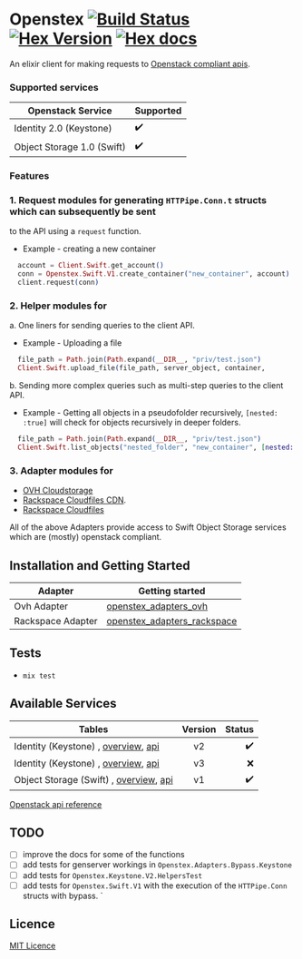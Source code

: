 # Openstex  [![Build Status](https://travis-ci.org/stephenmoloney/openstex_test.svg)](https://travis-ci.org/stephenmoloney/openstex_test) [![Hex Version](http://img.shields.io/hexpm/v/openstex.svg?style=flat)](https://hex.pm/packages/openstex) [![Hex docs](http://img.shields.io/badge/hex.pm-docs-green.svg?style=flat)](https://hexdocs.pm/openstex)

An elixir client for making requests to [Openstack compliant apis](http://developer.openstack.org/api-ref.html).

### Supported services

| Openstack Service | Supported |
|---|---|
| Identity 2.0 (Keystone) | :heavy_check_mark: |
| Object Storage 1.0 (Swift) | :heavy_check_mark: |


### Features


### 1. Request modules for generating `HTTPipe.Conn.t` structs which can subsequently be sent
to the API using a `request` function.

- Example - creating a new container

```elixir
  account = Client.Swift.get_account()
  conn = Openstex.Swift.V1.create_container("new_container", account)
  client.request(conn)
```


### 2. Helper modules for

a. One liners for sending queries to the client API.

- Example - Uploading a file

```elixir
  file_path = Path.join(Path.expand(__DIR__, "priv/test.json")
  Client.Swift.upload_file(file_path, server_object, container,
```

b. Sending more complex queries such as multi-step queries to the client API.

- Example - Getting all objects in a pseudofolder recursively, `[nested: :true]` will
check for objects recursively in deeper folders.

```elixir
  file_path = Path.join(Path.expand(__DIR__, "priv/test.json")
  Client.Swift.list_objects("nested_folder", "new_container", [nested: :true])
```


### 3. Adapter modules for

- [OVH Cloudstorage](https://www.ovh.ie/cloud/storage/)
- [Rackspace Cloudfiles CDN](https://www.rackspace.com/cloud/cdn-content-delivery-network).
- [Rackspace Cloudfiles](https://www.rackspace.com/cloud/files)


All of the above Adapters provide access to Swift Object Storage services which are (mostly) openstack compliant.



## Installation and Getting Started

| Adapter | Getting started |
|---|---|
| Ovh Adapter | [openstex_adapters_ovh](https://github.com/stephenmoloney/openstex_adapters_ovh) |
| Rackspace Adapter | [openstex_adapters_rackspace](https://github.com/stephenmoloney/openstex_adapters_rackspace) |


## Tests

- `mix test`


## Available Services

| Tables        | Version           | Status  |
| ------------- |:-------------:| -----:|
| Identity (Keystone) , [overview](https://wiki.openstack.org/wiki/keystone), [api](http://developer.openstack.org/api-ref-identity-v2.html)     | v2   | :heavy_check_mark:  |
| Identity (Keystone) , [overview](https://wiki.openstack.org/wiki/keystone), [api](http://developer.openstack.org/api-ref-identity-v3.html)     | v3   | :x: |
| Object Storage (Swift) , [overview](https://wiki.openstack.org/wiki/swift), [api](http://developer.openstack.org/api-ref-objectstorage-v1.html)     | v1   | :heavy_check_mark: |

[Openstack api reference](http://developer.openstack.org/api-ref.html)


## TODO

- [ ] improve the docs for some of the functions
- [ ] add tests for genserver workings in `Openstex.Adapters.Bypass.Keystone`
- [ ] add tests for `Openstex.Keystone.V2.HelpersTest`
- [ ] add tests for `Openstex.Swift.V1` with the execution of the `HTTPipe.Conn` structs with bypass.
`

## Licence

[MIT Licence](LICENCE.md)
